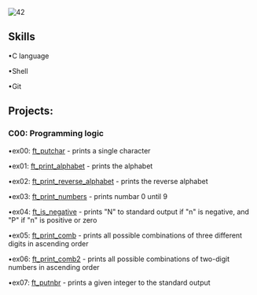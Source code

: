 ![42](https://github.com/debsalbornoz/42-Piscine-Sp/assets/119970138/e021628d-f667-4db9-add0-4addfcd31571)


## Skills
•C language

•Shell

•Git

## Projects:

### C00: Programming logic
•ex00: [ft_putchar](https://github.com/debsalbornoz/42-Piscine-Sp/blob/main/C00/ex00/ft_putchar.c) - prints a single character 

•ex01: [ft_print_alphabet](https://github.com/debsalbornoz/42-Piscine-Sp/tree/main/C00/ex01/ft_print_alphabet.c) - prints the alphabet

•ex02: [ft_print_reverse_alphabet](https://github.com/debsalbornoz/42-Piscine-Sp/tree/main/C00/ex02/ft_print_reverse_alphabet.c) - prints the reverse alphabet

•ex03: [ft_print_numbers](https://github.com/debsalbornoz/42-Piscine-Sp/tree/main/C00/ex03/ft_print_numbers.c) - prints numbar 0 until 9

•ex04: [ft_is_negative](https://github.com/debsalbornoz/42-Piscine-Sp/tree/main/C00/ex04/ft_is_negative.c) - prints "N" to standard output if "n" is negative, and "P" if "n" is positive or zero

•ex05: [ft_print_comb](https://github.com/debsalbornoz/42-Piscine-Sp/tree/main/C00/ex05/ft_print_comb.c) -  prints all possible combinations of three different digits in ascending order

•ex06: [ft_print_comb2](https://github.com/debsalbornoz/42-Piscine-Sp/tree/main/C00/ex06/ft_print_comb2.c) - prints all possible combinations of two-digit numbers in ascending order

•ex07: [ft_putnbr](https://github.com/debsalbornoz/42-Piscine-Sp/tree/main/C00/ex07/ft_putnbr.c) - prints a given integer to the standard output
